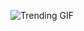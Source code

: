 
<!-- GIF_SECTION -->
![Trending GIF](https://media2.giphy.com/media/v1.Y2lkPThiYjIxNzcyb2QwYTdocDI2NHpjYzNqdGU1NTUxdmIybncxZW1wNngzODdoejZneiZlcD12MV9naWZzX3NlYXJjaCZjdD1n/gmg7s5bBQzlN6/giphy.gif)
<!-- END_GIF_SECTION -->
